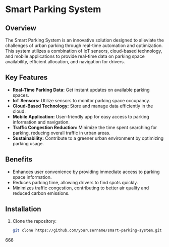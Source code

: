 # Smart Parking System

## Overview

The Smart Parking System is an innovative solution designed to alleviate the challenges of urban parking through real-time automation and optimization. This system utilizes a combination of IoT sensors, cloud-based technology, and mobile applications to provide real-time data on parking space availability, efficient allocation, and navigation for drivers. 

## Key Features

- **Real-Time Parking Data:** Get instant updates on available parking spaces.
- **IoT Sensors:** Utilize sensors to monitor parking space occupancy.
- **Cloud-Based Technology:** Store and manage data efficiently in the cloud.
- **Mobile Application:** User-friendly app for easy access to parking information and navigation.
- **Traffic Congestion Reduction:** Minimize the time spent searching for parking, reducing overall traffic in urban areas.
- **Sustainability:** Contribute to a greener urban environment by optimizing parking usage.

## Benefits

- Enhances user convenience by providing immediate access to parking space information.
- Reduces parking time, allowing drivers to find spots quickly.
- Minimizes traffic congestion, contributing to better air quality and reduced carbon emissions.

## Installation

1. Clone the repository:
   ```bash
   git clone https://github.com/yourusername/smart-parking-system.git
666
